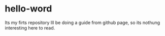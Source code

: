 # hello-word
Its my firts repository
Ill be doing a guide from github page, so its nothung interesting here to read.
